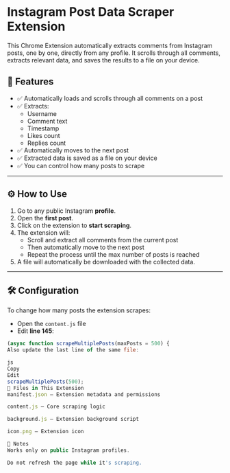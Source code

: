 # Instagram Post Data Scraper Extension

This Chrome Extension automatically extracts comments from Instagram posts, one by one, directly from any profile. It scrolls through all comments, extracts relevant data, and saves the results to a file on your device.

## 🚀 Features

- ✅ Automatically loads and scrolls through all comments on a post
- ✅ Extracts: 
  - Username
  - Comment text
  - Timestamp
  - Likes count
  - Replies count
- ✅ Automatically moves to the next post
- ✅ Extracted data is saved as a file on your device
- ✅ You can control how many posts to scrape

---

## ⚙️ How to Use

1. Go to any public Instagram **profile**.
2. Open the **first post**.
3. Click on the extension to **start scraping**.
4. The extension will:
   - Scroll and extract all comments from the current post
   - Then automatically move to the next post
   - Repeat the process until the max number of posts is reached
5. A file will automatically be downloaded with the collected data.

---

## 🛠 Configuration

To change how many posts the extension scrapes:

- Open the `content.js` file
- Edit **line 145**:

```js
(async function scrapeMultiplePosts(maxPosts = 500) {
Also update the last line of the same file:

js
Copy
Edit
scrapeMultiplePosts(500);
📁 Files in This Extension
manifest.json — Extension metadata and permissions

content.js — Core scraping logic

background.js — Extension background script

icon.png — Extension icon

🧪 Notes
Works only on public Instagram profiles.

Do not refresh the page while it's scraping.
